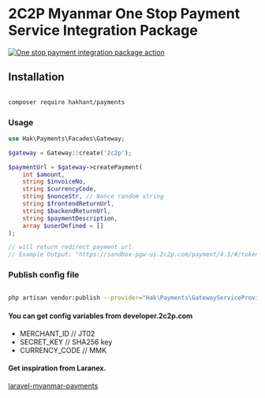 # 2C2P Myanmar One Stop Payment Service Integration Package

[![One stop payment integration package action](https://github.com/hakhant21/myanmar-payments/actions/workflows/main.yml/badge.svg?branch=main)](https://github.com/hakhant21/myanmar-payments/actions/workflows/main.yml)

## Installation
```bash

composer require hakhant/payments

```
### Usage 

```php
use Hak\Payments\Facades\Gateway;

$gateway = Gateway::create('2c2p');

$paymentUrl = $gateway->createPayment(
    int $amount, 
    string $invoiceNo, 
    string $currencyCode, 
    string $nonceStr, // Nonce random string 
    string $frontendReturnUrl, 
    string $backendReturnUrl, 
    string $paymentDescription, 
    array $userDefined = []
);

// will return redirect payment url 
// Example Output: "https://sandbox-pgw-ui.2c2p.com/payment/4.3/#/token/kSAops9Zwhos8hSTSeLTUfpHWx5Z92B%2bH%2boP1feNEaIJJzV7xpt1Zj8xSRgE%3d" 

```

### Publish config file

```bash

php artisan vendor:publish --provider="Hak\Payments\GatewayServiceProvider" --tag="gateway"

```

#### You can get config variables from developer.2c2p.com 
  * MERCHANT_ID // JT02 
  * SECRET_KEY // SHA256 key
  * CURRENCY_CODE // MMK
  
#### Get inspiration from Laranex.

[laravel-myanmar-payments](https://github.com/laranex/laravel-myanmar-payments.git)


